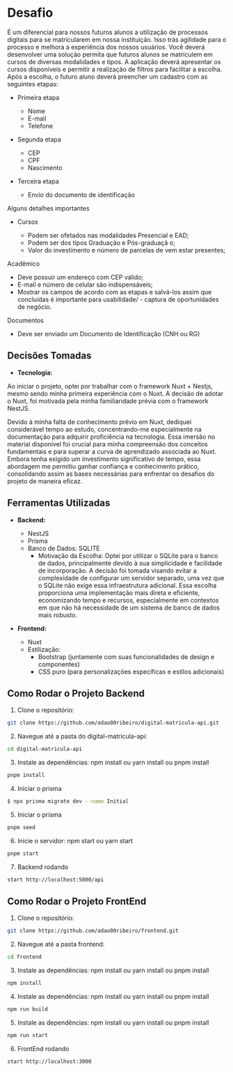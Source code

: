 # Desafio

É um diferencial para nossos futuros alunos a utilização de processos digitais para se matrícularem em nossa instituição. Isso trás agilidade para o processo e melhora a experiência dos nossos usuários.
Você deverá desenvolver uma solução permita que futuros alunos se matrículem em cursos de diversas modalidades e tipos.
A aplicação deverá apresentar os cursos disponíveis e permitir a realização de filtros para facilitar a escolha. Após a escolha, o futuro aluno deverá preencher um cadastro com as seguintes etapas:


- Primeira etapa

  - Nome
  - E-mail
  - Telefone



- Segunda etapa

  - CEP
  - CPF
  - Nascimento



- Terceira etapa

  - Envio do documento de identificação


Alguns detalhes importantes

- Cursos

  - Podem ser ofetados nas modalidades Presencial e EAD;
  - Podem ser dos tipos Graduação e Pós-graduaçã  o;
  - Valor do investimento e número de parcelas de vem estar presentes;


Acadêmico

  - Deve possuir um endereço com CEP válido;
  - E-mail e número de celular são indispensáveis;
  - Mostrar os campos de acordo com as etapas e salvá-los assim que concluídas é importante para usabilidade/ - captura de oportunidades de negócio.


Documentos

  - Deve ser enviado um Documento de Identificação (CNH ou RG)

## Decisões Tomadas

- **Tecnologia:** 

Ao iniciar o projeto, optei por trabalhar com o framework Nuxt + Nestjs, mesmo sendo minha primeira experiência com o Nuxt. A decisão de adotar o Nuxt, foi motivada pela minha familiaridade prévia com o framework NestJS.

Devido à minha falta de conhecimento prévio em Nuxt, dediquei considerável tempo ao estudo, concentrando-me especialmente na documentação para adquirir proficiência na tecnologia. Essa imersão no material disponível foi crucial para minha compreensão dos conceitos fundamentais e para superar a curva de aprendizado associada ao Nuxt. Embora tenha exigido um investimento significativo de tempo, essa abordagem me permitiu ganhar confiança e conhecimento prático, consolidando assim as bases necessárias para enfrentar os desafios do projeto de maneira eficaz.

## Ferramentas Utilizadas

- **Backend:**
  - NestJS
  - Prisma
  - Banco de Dados: SQLITE 
    - Motivação da Escolha: Optei por utilizar o SQLite para o banco de dados,  principalmente devido à sua simplicidade e facilidade de incorporação. A decisão foi tomada visando evitar a complexidade de configurar um servidor separado, uma vez que o SQLite não exige essa infraestrutura adicional. Essa escolha proporciona uma implementação mais direta e eficiente, economizando tempo e recursos, especialmente em contextos em que não há necessidade de um sistema de banco de dados mais robusto.
  

- **Frontend:**
  - Nuxt
  - Estilização:
    - Bootstrap (juntamente com suas funcionalidades de design e componentes)
    - CSS puro (para personalizações específicas e estilos adicionais)
       
## Como Rodar o Projeto Backend

1. Clone o repositório: 
```bash
git clone https://github.com/adao00ribeiro/digital-matricula-api.git
```
2. Navegue até a pasta do digital-matricula-api:
```bash
cd digital-matricula-api
```
3. Instale as dependências: npm install ou yarn install ou pnpm install
```bash
pnpm install
```
4. Iniciar o prisma
```bash
$ npx prisma migrate dev --name Initial
```
5. Iniciar o prisma
```bash
pnpm seed
```
6. Inicie o servidor: npm start ou yarn start
```bash
pnpm start
```
7. Backend rodando
```bash
start http://localhost:5000/api
```
## Como Rodar o Projeto FrontEnd

1. Clone o repositório: 
```bash
git clone https://github.com/adao00ribeiro/frontend.git
```
2. Navegue até a pasta frontend:
```bash
cd frontend
```
3. Instale as dependências: npm install ou yarn install ou pnpm install
```bash
npm install
```
4. Instale as dependências: npm install ou yarn install ou pnpm install
```bash
npm run build
```
5. Instale as dependências: npm install ou yarn install ou pnpm install
```bash
npm run start
```
6. FrontEnd rodando
```bash
start http://localhost:3000
```
